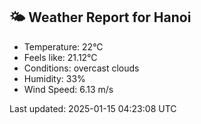 <!-- WEATHER-START -->
## 🌤 Weather Report for Hanoi

- Temperature: 22°C
- Feels like: 21.12°C
- Conditions: overcast clouds
- Humidity: 33%
- Wind Speed: 6.13 m/s

Last updated: 2025-01-15 04:23:08 UTC
<!-- WEATHER-END -->
